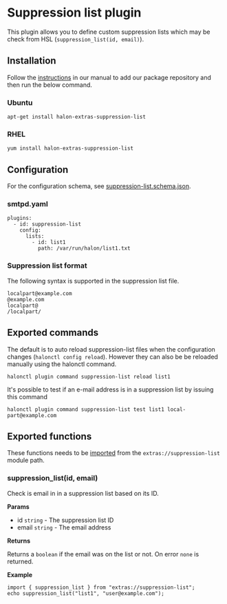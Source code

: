 # Suppression list plugin

This plugin allows you to define custom suppression lists which may be check from HSL (```suppression_list(id, email)```).

## Installation

Follow the [instructions](https://docs.halon.io/manual/comp_install.html#installation) in our manual to add our package repository and then run the below command.

### Ubuntu

```
apt-get install halon-extras-suppression-list
```

### RHEL

```
yum install halon-extras-suppression-list
```

## Configuration

For the configuration schema, see [suppression-list.schema.json](suppression-list.schema.json).

### smtpd.yaml

```
plugins:
  - id: suppression-list
    config:
      lists:
        - id: list1
          path: /var/run/halon/list1.txt
```

### Suppression list format

The following syntax is supported in the suppression list file.

```
localpart@example.com
@example.com
localpart@
/localpart/
```

## Exported commands

The default is to auto reload suppression-list files when the configuration changes (`halonctl config reload`). However they can also be be reloaded manually using the halonctl command.

```
halonctl plugin command suppression-list reload list1
```

It's possible to test if an e-mail address is in a suppression list by issuing this command

```
halonctl plugin command suppression-list test list1 local-part@example.com
```

## Exported functions

These functions needs to be [imported](https://docs.halon.io/hsl/structures.html#import) from the `extras://suppression-list` module path.

### suppression_list(id, email)

Check is email in in a suppression list based on its ID.

**Params**

- id `string` - The suppression list ID
- email `string` - The email address

**Returns**

Returns a `boolean` if the email was on the list or not. On error `none` is returned.

**Example**

```
import { suppression_list } from "extras://suppression-list";
echo suppression_list("list1", "user@example.com");
```
